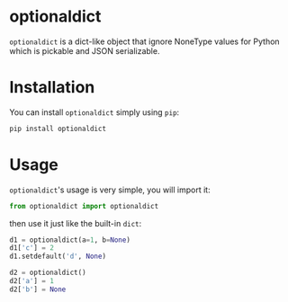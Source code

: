 # optionaldict
``optionaldict`` is a dict-like object that ignore NoneType values for Python which is pickable and JSON serializable.

# Installation

You can install ``optionaldict`` simply using ``pip``:
```bash
pip install optionaldict
```

# Usage
``optionaldict``'s usage is very simple, you will import it:
```python
from optionaldict import optionaldict
```

then use it just like the built-in ``dict``:

```python
d1 = optionaldict(a=1, b=None)
d1['c'] = 2
d1.setdefault('d', None)

d2 = optionaldict()
d2['a'] = 1
d2['b'] = None
```

